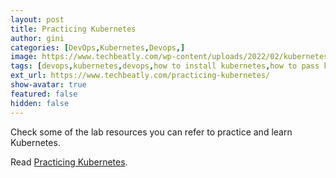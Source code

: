 ```yaml
---
layout: post
title: Practicing Kubernetes
author: gini
categories: [DevOps,Kubernetes,Devops,]
image: https://www.techbeatly.com/wp-content/uploads/2022/02/kubernetes-practicing-1024x576.png
tags: [devops,kubernetes,devops,how to install kubernetes,how to pass kubernetes exam,kuberenetes training,kubernete exam tips,kubernetes,kubernetes cluster,kubernetes lab,kubernetes on virtualbox,]
ext_url: https://www.techbeatly.com/practicing-kubernetes/
show-avatar: true
featured: false
hidden: false
---
```


Check some of the lab resources you can refer to practice and learn Kubernetes.

Read [Practicing Kubernetes](https://www.techbeatly.com/practicing-kubernetes/).